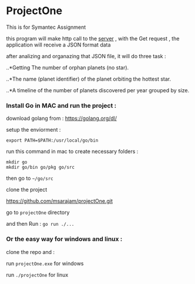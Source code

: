 # ProjectOne

This is for Symantec Assignment

this program will make http call to the [server](https://gist.githubusercontent.com/joelbirchler/66cf8045fcbb6515557347c05d789b4a/raw/9a196385b44d4288431eef74896c0512bad3defe/exoplanets) , with the Get request , the application  will receive a JSON format data

after analizing and organazing that JSON file, it will do three task :


..*Getting The number of orphan planets (no star).

..*The name (planet identifier) of the planet orbiting the hottest star.

..*A timeline of the number of planets discovered per year grouped by size.




### Install Go in MAC and run the project :
download golang from :
https://golang.org/dl/

setup the enviorment :

```export PATH=$PATH:/usr/local/go/bin ```

run this command in mac to create necessary folders :
```
mkdir go
mkdir go/bin go/pkg go/src
```

then go to ```~/go/src```

clone the project

https://github.com/msarajam/projectOne.git

go to ```projectOne``` directory

and then Run :
```go run ./...```


### Or the easy way for windows and linux :

clone the repo and :

run ```projectOne.exe``` for windows

run ```./projectOne``` for linux
